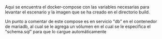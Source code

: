 Aqui se encuentra el docker-compose con las variables necesarias para levantar el escenario y la imagen que se ha creado en el directorio build.

Un punto a comentar de este compose es en servicio "db" en el contenedor de mariadb, al cual se le agrega un vólumen en el cual se le especifica el "schema.sql" para que lo cargue automáticamente